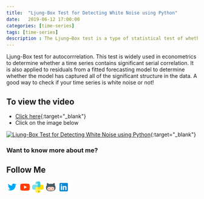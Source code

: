 ```yaml
---
title:  "Ljung-Box Test for Detecting White Noise using Python"
date:   2019-06-12 17:00:00
categories: [time-series]
tags: [time-series]
description : The Ljung–Box test is a type of statistical test of whether any of a group of autocorrelations of a time series are different from zero. In this video, we will implement Ljung–Box test from scratch in Python
---
```


Ljung-Box test for autocorrrelation. This test is widely used in econometrics to determine whether a time series contains significant serial correlation. It is also applied to residuals from a fitted forecasting model to determine whether the model has captured all of the significant structure in the data. A good way to check if your time series is white noise or not!


## To view the video
* [Click here](https://youtu.be/caXvSH_EltM){:target="_blank"}
* Click on the image below

[![Ljung-Box Test for Detecting White Noise using Python](http://img.youtube.com/vi/caXvSH_EltM/0.jpg)](http://www.youtube.com/watch?v=caXvSH_EltM){:target="_blank"}

### Want to know more about me?
## Follow Me
<a href="https://twitter.com/_bhaveshbhatt" target="_blank"><img class="ai-subscribed-social-icon" src="/assets/images/tw.png" width="30"></a>
<a href="https://www.youtube.com/bhaveshbhatt8791/" target="_blank"><img class="ai-subscribed-social-icon" src="/assets/images/ytb.png" width="30"></a>
<a href="https://www.youtube.com/PythonTricks/" target="_blank"><img class="ai-subscribed-social-icon" src="/assets/images/python_logo.png" width="30"></a>
<a href="https://github.com/bhattbhavesh91" target="_blank"><img class="ai-subscribed-social-icon" src="/assets/images/gthb.png" width="30"></a>
<a href="https://www.linkedin.com/in/bhattbhavesh91/" target="_blank"><img class="ai-subscribed-social-icon" src="/assets/images/lnkdn.png" width="30"></a>
